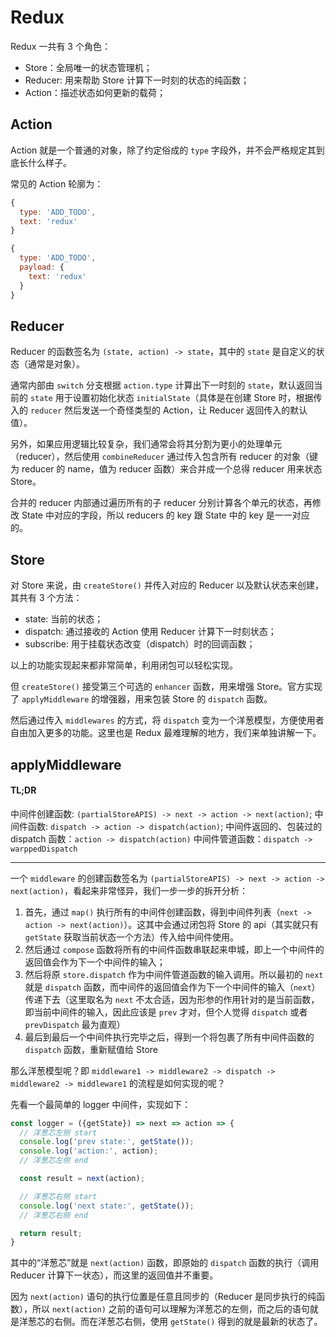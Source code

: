 # Redux

Redux 一共有 3 个角色：

- Store：全局唯一的状态管理机；
- Reducer: 用来帮助 Store 计算下一时刻的状态的纯函数；
- Action：描述状态如何更新的载荷；

## Action

Action 就是一个普通的对象，除了约定俗成的 `type` 字段外，并不会严格规定其到底长什么样子。

常见的 Action 轮廓为：

```js
{
  type: 'ADD_TODO',
  text: 'redux'
}

{
  type: 'ADD_TODO',
  payload: {
    text: 'redux'
  }
}
```

## Reducer

Reducer 的函数签名为 `(state, action) -> state`，其中的 `state` 是自定义的状态（通常是对象）。

通常内部由 `switch` 分支根据 `action.type` 计算出下一时刻的 `state`，默认返回当前的 `state` 用于设置初始化状态 `initialState`（具体是在创建 Store 时，根据传入的 `reducer` 然后发送一个奇怪类型的 Action，让 Reducer 返回传入的默认值）。

另外，如果应用逻辑比较复杂，我们通常会将其分割为更小的处理单元（reducer），然后使用 `combineReducer` 通过传入包含所有 reducer 的对象（键为 reducer 的 name，值为 reducer 函数）来合并成一个总得 reducer 用来状态 Store。

合并的 reducer 内部通过遍历所有的子 reducer 分别计算各个单元的状态，再修改 State 中对应的字段，所以 reducers 的 key 跟 State 中的 key 是一一对应的。

## Store

对 Store 来说，由 `createStore()` 并传入对应的 Reducer 以及默认状态来创建，其共有 3 个方法：

- state: 当前的状态；
- dispatch: 通过接收的 Action 使用 Reducer 计算下一时刻状态；
- subscribe: 用于挂载状态改变（dispatch）时的回调函数；

以上的功能实现起来都非常简单，利用闭包可以轻松实现。

但 `createStore()` 接受第三个可选的 `enhancer` 函数，用来增强 Store。官方实现了 `applyMiddleware` 的增强器，用来包装 Store 的 `dispatch` 函数。

然后通过传入 `middlewares` 的方式，将 `dispatch` 变为一个洋葱模型，方便使用者自由加入更多的功能。这里也是 Redux 最难理解的地方，我们来单独讲解一下。

## applyMiddleware

#### TL;DR

中间件创建函数: `(partialStoreAPIS) -> next -> action -> next(action)`;
中间件函数: `dispatch -> action -> dispatch(action)`;
中间件返回的、包装过的 dispatch 函数：`action -> dispatch(action)`
中间件管道函数：`dispatch -> warppedDispatch`

---

一个 `middleware` 的创建函数签名为 `(partialStoreAPIS) -> next -> action -> next(action)`，看起来非常怪异，我们一步一步的拆开分析：

1. 首先，通过 `map()` 执行所有的中间件创建函数，得到中间件列表（`next -> action -> next(action)`）。这其中会通过闭包将 Store 的 api（其实就只有 `getState` 获取当前状态一个方法）传入给中间件使用。
2. 然后通过 `compose` 函数将所有的中间件函数串联起来申城，即上一个中间件的返回值会作为下一个中间件的输入；
3. 然后将原 `store.dispatch` 作为中间件管道函数的输入调用。所以最初的 `next` 就是 `dispatch` 函数，而中间件的返回值会作为下一个中间件的输入（`next`）传递下去（这里取名为 `next` 不太合适，因为形参的作用针对的是当前函数，即当前中间件的输入，因此应该是 `prev` 才对，但个人觉得 `dispatch` 或者 `prevDispatch` 最为直观）
4. 最后到最后一个中间件执行完毕之后，得到一个将包裹了所有中间件函数的 `dispatch` 函数，重新赋值给 Store

那么洋葱模型呢？即 `middleware1 -> middleware2 -> dispatch -> middleware2 -> middleware1` 的流程是如何实现的呢？

先看一个最简单的 logger 中间件，实现如下：

```js
const logger = ({getState}) => next => action => {
  // 洋葱芯左侧 start
  console.log('prev state:', getState());
  console.log('action:', action);
  // 洋葱芯左侧 end

  const result = next(action);

  // 洋葱芯右侧 start
  console.log('next state:', getState());
  // 洋葱芯右侧 end

  return result;
}
```

其中的“洋葱芯”就是 `next(action)` 函数，即原始的 `dispatch` 函数的执行（调用 Reducer 计算下一状态），而这里的返回值并不重要。

因为 `next(action)` 语句的执行位置是任意且同步的（Reducer 是同步执行的纯函数），所以 `next(action)` 之前的语句可以理解为洋葱芯的左侧，而之后的语句就是洋葱芯的右侧。而在洋葱芯右侧，使用 `getState()` 得到的就是最新的状态了。